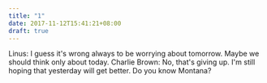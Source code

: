 ```yaml
---
title: "1"
date: 2017-11-12T15:41:21+08:00
draft: true
---
```


Linus: I guess it's wrong always to be worrying about tomorrow. Maybe we should think only about today. Charlie Brown: No, that's giving up. I'm still hoping that yesterday will get better.
Do you know Montana?
